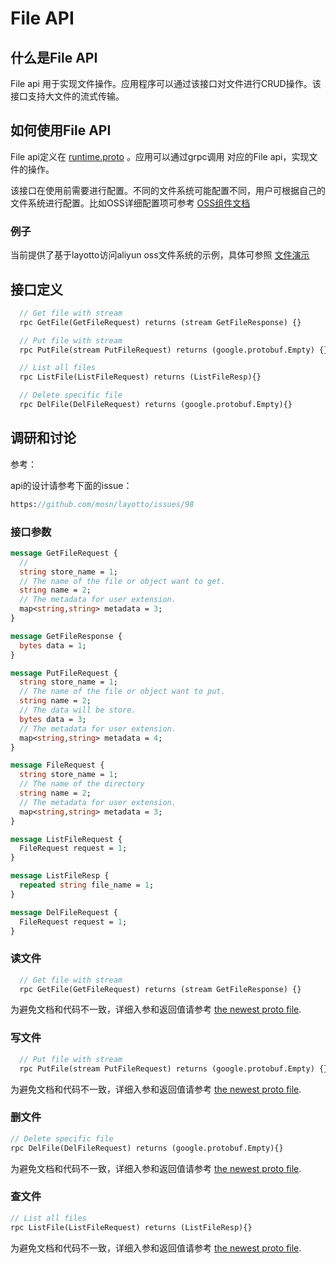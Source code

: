 # File API

## 什么是File API

File api 用于实现文件操作。应用程序可以通过该接口对文件进行CRUD操作。该接口支持大文件的流式传输。

## 如何使用File API

File api定义在 [runtime.proto](https://github.com/mosn/layotto/blob/main/spec/proto/runtime/v1/runtime.proto) 。应用可以通过grpc调用
对应的File api，实现文件的操作。

该接口在使用前需要进行配置。不同的文件系统可能配置不同，用户可根据自己的文件系统进行配置。比如OSS详细配置项可参考 [OSS组件文档](/docs/component_specs/file/oss.md)

### 例子

当前提供了基于layotto访问aliyun oss文件系统的示例，具体可参照 [文件演示](../../../../demo/file)

## 接口定义

```protobuf
  // Get file with stream
  rpc GetFile(GetFileRequest) returns (stream GetFileResponse) {}

  // Put file with stream
  rpc PutFile(stream PutFileRequest) returns (google.protobuf.Empty) {}

  // List all files
  rpc ListFile(ListFileRequest) returns (ListFileResp){}

  // Delete specific file
  rpc DelFile(DelFileRequest) returns (google.protobuf.Empty){}
```

## 调研和讨论

参考：

api的设计请参考下面的issue：

```protobuf
https://github.com/mosn/layotto/issues/98
```

### 接口参数

```protobuf
message GetFileRequest {
  //
  string store_name = 1;
  // The name of the file or object want to get.
  string name = 2;
  // The metadata for user extension.
  map<string,string> metadata = 3;
}

message GetFileResponse {
  bytes data = 1;
}

message PutFileRequest {
  string store_name = 1;
  // The name of the file or object want to put.
  string name = 2;
  // The data will be store.
  bytes data = 3;
  // The metadata for user extension.
  map<string,string> metadata = 4;
}

message FileRequest {
  string store_name = 1;
  // The name of the directory
  string name = 2;
  // The metadata for user extension.
  map<string,string> metadata = 3;
}

message ListFileRequest {
  FileRequest request = 1;
}

message ListFileResp {
  repeated string file_name = 1;
}

message DelFileRequest {
  FileRequest request = 1;
}
```

### 读文件

```protobuf
  // Get file with stream
  rpc GetFile(GetFileRequest) returns (stream GetFileResponse) {}
```

为避免文档和代码不一致，详细入参和返回值请参考 [the newest proto file](https://github.com/mosn/layotto/blob/main/spec/proto/runtime/v1/runtime.proto).

### 写文件

```protobuf
  // Put file with stream
  rpc PutFile(stream PutFileRequest) returns (google.protobuf.Empty) {}
```

为避免文档和代码不一致，详细入参和返回值请参考 [the newest proto file](https://github.com/mosn/layotto/blob/main/spec/proto/runtime/v1/runtime.proto).

### 删文件

```protobuf
// Delete specific file
rpc DelFile(DelFileRequest) returns (google.protobuf.Empty){}
```

为避免文档和代码不一致，详细入参和返回值请参考 [the newest proto file](https://github.com/mosn/layotto/blob/main/spec/proto/runtime/v1/runtime.proto).

### 查文件

```protobuf
// List all files
rpc ListFile(ListFileRequest) returns (ListFileResp){}
```

为避免文档和代码不一致，详细入参和返回值请参考 [the newest proto file](https://github.com/mosn/layotto/blob/main/spec/proto/runtime/v1/runtime.proto).
